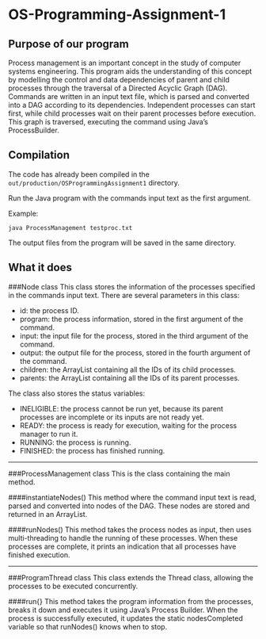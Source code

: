 [//]: # (Programming Assignment 1)
[//]: # (Author 1: Jonathan Bei Qi Yang )
[//]: # (ID: 1001619)
[//]: # (Author 2: Ruth Wong Nam Ying)
[//]: # (ID: 1001795 )
[//]: # (Date: 08/03/2017)

# OS-Programming-Assignment-1

## Purpose of our program
Process management is an important concept in the study of computer systems engineering. This program aids the understanding of this concept by modelling the control and data dependencies of parent and child processes through the traversal of a Directed Acyclic Graph (DAG).
 Commands are written in an input text file, which is parsed and converted into a DAG according to its dependencies. Independent processes can start first, while child processes wait on their parent processes before execution. This graph is traversed, executing the command using Java’s ProcessBuilder. 

## Compilation
The code has already been compiled in the `out/production/OSProgrammingAssignment1` directory.

Run the Java program with the commands input text as the first argument.

Example:

`java ProcessManagement testproc.txt`

The output files from the program will be saved in the same directory.

## What it does


###Node class
This class stores the information of the processes specified in the commands input text. There are several parameters in this class:

- id: the process ID.
- program: the process information, stored in the first argument of the command.
- input: the input file for the process, stored in the third argument of the command.
- output: the output file for the process, stored in the fourth argument of the command. 
- children: the ArrayList containing all the IDs of its child processes.
- parents: the ArrayList containing all the IDs of its parent processes. 

The class also stores the status variables: 
- INELIGIBLE: the process cannot be run yet, because its parent processes are incomplete or its inputs are not ready yet. 
- READY: the process is ready for execution, waiting for the process manager to run it.
- RUNNING: the process is running.
- FINISHED: the process has finished running. 

---
###ProcessManagement class
This is the class containing the main method.

####instantiateNodes()
This method where the command input text is read, parsed and converted into nodes of the DAG. These nodes are stored and returned in an ArrayList.

####runNodes()
This method takes the process nodes as input, then uses multi-threading to handle the running of these processes. When these processes are complete, it prints an indication that all processes have finished execution. 

---
###ProgramThread class
This class extends the Thread class, allowing the processes to be executed concurrently. 

####run{}
This method takes the program information from the processes, breaks it down and executes it using Java’s Process Builder. When the process is successfully executed, it updates the static nodesCompleted variable so that runNodes() knows when to stop. 